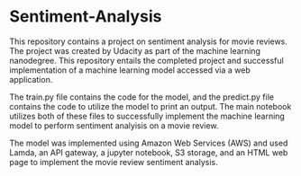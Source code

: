 # Sentiment-Analysis
This repository contains a project on sentiment analysis for movie reviews. The project was created by Udacity as part of the machine learning nanodegree. This repository entails the completed project and successful implementation of a machine learning model accessed via a web application.

The train.py file contains the code for the model, and the predict.py file contains the code to utilize the model to print an output. The main notebook utilizes both of these files to successfully implement the machine learning model to perform sentiment analyisis on a movie review.

The model was implemented using Amazon Web Services (AWS) and used Lamda, an API gateway, a jupyter notebook, S3 storage, and an HTML web page to implement the movie review sentiment analysis.
